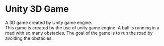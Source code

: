 # Unity 3D Game
 A 3D game created by Unity game engine.<br/>
 This game is created by the use of unity game engine. A ball is running in a road  with so many obstacles. The goal of the game is to run the road by avoiding the obstacles.
